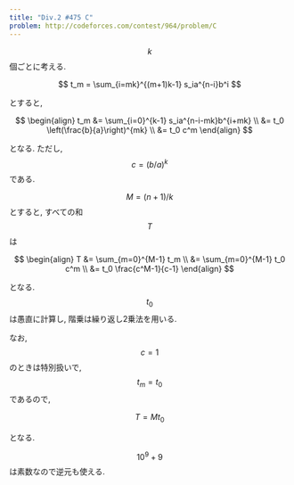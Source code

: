 ```yaml
---
title: "Div.2 #475 C"
problem: http://codeforces.com/contest/964/problem/C
---
```

$$ k $$ 個ごとに考える.

$$
t_m = \sum_{i=mk}^{(m+1)k-1} s_ia^{n-i}b^i
$$

とすると,

$$
\begin{align}
t_m &= \sum_{i=0}^{k-1} s_ia^{n-i-mk}b^{i+mk} \\
    &= t_0 \left(\frac{b}{a}\right)^{mk} \\
    &= t_0 c^m
\end{align}
$$

となる. ただし, $$ c = (b/a)^k $$ である.

$$ M = (n+1)/k $$ とすると, すべての和 $$ T $$ は

$$
\begin{align}
T &= \sum_{m=0}^{M-1} t_m \\
  &= \sum_{m=0}^{M-1} t_0 c^m \\
  &= t_0 \frac{c^M-1}{c-1}
\end{align}
$$

となる. $$ t_0 $$ は愚直に計算し, 階乗は繰り返し2乗法を用いる.

なお, $$ c=1 $$ のときは特別扱いで, $$ t_m = t_0 $$ であるので,

$$
T = Mt_0
$$

となる.

$$ 10^9+9 $$ は素数なので逆元も使える.

